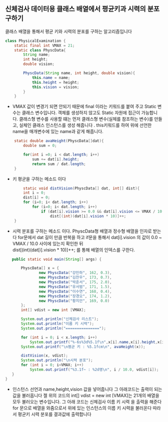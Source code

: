 <h2>신체검사 데이터용 클래스 배열에서 평균키과 시력의 분포 구하기</h2>

클래스 배열을 통해서 평균 키와 시력의 분포를 구하는 알고리즘입니다

```java
class PhysicalExamination {
    static final int VMAX = 21;
    static class PhyscData{
        String name;
        int height;
        double vision;

        PhyscData(String name, int height, double vision){
            this.name = name;
            this.height = height;
            this.vision = vision;
        }
    }
```
* VMAX 값이 변경기 되면 안되기 때문에 final 이라는 키워드를 붙여 주고 Static 변수는 클래스 변수입니다. 
객체를 생성하지 않고도 Static 자원에 접근이 가능합니다.
클래스형 변수를 사용할 떄는 먼저 클래스형 변수(실체를 참조하는 변수)를 만들고, 실체인 클래스 인스턴스를 
생성 해줍니다 . this키워드를 하여 위에 선언한 name을 매개변수에 있는 name과 같게 해줍니다.




```java
    static double avaHeight(PhyscData[]dat){
        double sum = 0;

        for(int i =0; i < dat.length; i++)
            sum += dat[i].height;
            return sum / dat.length;
    }
```

* 키 평균을 구하는 메소드 이다

```java
        static void distVision(PhyscData[] dat, int[] dist){
        int i = 0;
        dist[i] = 0;
        for (i=0; i< dat.length; i++)
            for (i=0; i< dat.length; i++)
                if (dat[i].vision >= 0.0 && dat[i].vision <= VMAX / 10.0)
                    dist[(int)(dat[i].vision * 10)]++;
    }
```

 * 시력 분포를 구하는 메소드 이다. 
 PhyscData형 배열과 정수형 배열을 인자로 받는다 
    for문에서 dat 길이 만큼 반복을 하고 if문을 통해서 dat[i].vision 의 값이 0.0 ~ VMAX / 10.0 사이에 있는지 확인한 뒤     
    dist[(int)(dat[i].vision * 10)]++; 를 통해 배열의 인덱스를 구한다.
 
 
 
  ```java
     public static void main(String[] args) {

         PhyscData[] x = {
                 new PhyscData("강민하", 162, 0.3),
                 new PhyscData("김찬우", 173, 0.7),
                 new PhyscData("박준서", 175, 2.0),
                 new PhyscData("유서범", 171, 1.5),
                 new PhyscData("이수연", 168, 0.4),
                 new PhyscData("장경오", 174, 1.2),
                 new PhyscData("황지안", 169, 0.0)
         };
         int[] vdist = new int [VMAX];

         System.out.println("신체검사 리스트");
         System.out.println("이름 키 시력");
         System.out.println("===============");

         for (int i = 0; i < x.length; i++)
             System.out.printf("%-6s%3d%5.1f\n",x[i].name,x[i].height,x[i].vision);
         System.out.printf("\n평균 키 : %5.1fcm\n", avaHeight(x));

         distVision(x, vdist);
         System.out.println("\n시력 분포");
         for (int i = 0; i<VMAX; i++)
             System.out.printf("%3.1f~ : %2d명\n", i / 10.0, vdist[i]);
     }
}
```
* 인스턴스 선언과 name,height,vision 값을 넣어줍니다 그 아래코드는 출력이 되는 값을 불러옵니다 
 젤 위의 코드의 int[] vdist = new int [VMAX]는 21개의 배열을 모두 불러오는 변수입니다. 
 그 아래 코드는 신체검사 이름 키 시력 을 출력을 해준다 for 문으로 배열을 와줌으로서 위에 있는 인스턴스의 이름 키 시력을
 불러온다 따라서 평균키 시력 분포를 결과값에 출력합니다


